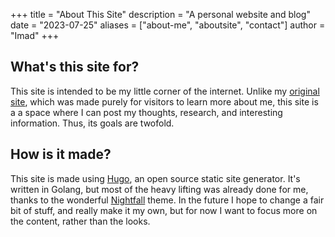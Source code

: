+++
title = "About This Site"
description = "A personal website and blog"
date = "2023-07-25"
aliases = ["about-me", "aboutsite", "contact"]
author = "Imad"
+++

## What's this site for?

This site is intended to be my little corner of the internet. Unlike my [original site](https://github.com/iknek/iknek.github.io.old), which was made purely for visitors to learn more about me, this site is a a space where I can post my thoughts, research, and interesting information. Thus, its goals are twofold.

## How is it made?

This site is made using [Hugo](https://github.com/gohugoio), an open source static site generator. It's written in Golang, but most of the heavy lifting was already done for me, thanks to the wonderful [Nightfall](https://github.com/LordMathis/hugo-theme-nightfall) theme. In the future I hope to change a fair bit of stuff, and really make it my own, but for now I want to focus more on the content, rather than the looks.
